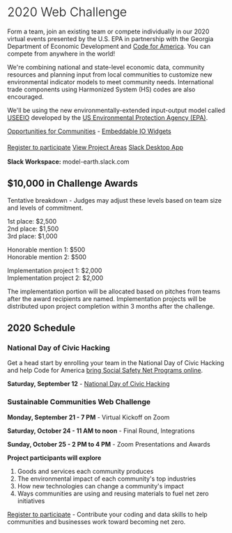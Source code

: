 <!-- MOVED TO Community/Challenge/README.md -->

<h1 style="font-weight:300"><span style="white-space:nowrap">2020 Web Challenge</span></h1>

Form a team, join an existing team or compete individually in our 2020 virtual events presented by the U.S. EPA in partnership with the Georgia Department of Economic Development and <a href="https://www.codeforamerica.org/" target="_parent" style="white-space: nowrap;">Code for America</a>. You can compete from anywhere in the world!   

We're combining national and state-level economic data, community resources and planning input from local communities to customize new environmental indicator models to meet&nbsp;community&nbsp;needs. International trade components using Harmonized System (HS) codes are also encouraged.  

We'll be using the new environmentally-extended input-output model called 
<a href="https://cfpub.epa.gov/si/si_public_record_report.cfm?Lab=NRMRL&dirEntryId=336332" target="_blank">USEEIO</a> developed by the <a href="https://www.epa.gov" target="_parent">US Environmental Protection Agency&nbsp;(EPA)</a>. 

<!--
	We're looking for communities, companies and coders to participate in implementing innovative sustainability apps created in partnership with the <a href="https://www.epa.gov" target="_parent">US Environmental Protection Agency (EPA)</a>. 
-->

<!--
Possible projects include updates to Wazimap Census Reporter which is used in Africa and India.  
-->

[Opportunities for Communities](../../io/communities/) - [Embeddable IO Widgets](../../io/charts/)  

<div style="margin-top:20px">
<a href="registration/" class="btn btn-success">Register to participate</a>
<a href="../" class="btn btn-warning">View Project Areas</a>
<a href="slack://channel?id=C018UHD088P&team=T0199FVNEGK" class="btn btn-danger">Slack Desktop App</a>
</div><!-- CSE 6242
https://app.slack.com/client/T8L2KN1AP/C8L4VC44A/thread/C8L4VC44A-1598213938.153700
-->

<div style="margin-top:16px"></div>
<b>Slack Workspace:</b> model-earth.slack.com <!--- 
<a href="slack://channel?id=C018UHD088P&team=T0199FVNEGK">Open Slack Desktop App</a> / [Open in Browser](https://model-earth.slack.com/)-->  



## $10,000 in Challenge Awards

Tentative breakdown - Judges may adjust these levels based on team size and levels of commitment.  

1st place: $2,500  
2nd place: $1,500  
3rd place: $1,000  

Honorable mention 1: $500  
Honorable mention 2: $500  

Implementation project 1: $2,000  
Implementation project 2: $2,000  

The implementation portion will be allocated based on pitches from teams after the award recipients are named.  Implementation projects will be distributed upon project completion within 3 months after the challenge.  


## 2020 Schedule

### National Day of Civic Hacking

Get a head start by enrolling your team in the National Day of Civic Hacking and help Code for America [bring Social Safety Net Programs&nbsp;online](https://www.codeforamerica.org/features/bringing-social-safety-net-benefits-online/).  

<b>Saturday, September 12</b> - <a href="https://www.codeforamerica.org/events/national-day-of-civic-hacking" target="national">National Day of Civic Hacking</a>   


### Sustainable Communities Web Challenge

<b>Monday, September 21 - 7 PM</b> - Virtual Kickoff on Zoom    

<b>Saturday, October 24 - 11 AM to noon</b> - Final Round, Integrations 

<b>Sunday, October 25 - 2 PM to 4 PM</b> - Zoom Presentations and Awards  

<!--
During the National Day of Civic Hacking on Sept 21, teams will focus on integration with <span style="white-space: nowrap;"><a href="https://discourse.codeforamerica.org/t/index-of-covid-19-projects-in-the-network/715">COVID-19 project frameworks</a>.</span> 
-->

<!--During the Sept 12th Zoom call, we'll present info about the Sustainable Communities Web Challenge. Some teams may opt to start building upon the EPA's industry input-output models and maps at that time.  -->


<b>Project participants will explore</b>
1. Goods and services each community produces    
2. The environmental impact of each community's top industries  
3. How new technologies can change a community's impact  
4. Ways communities are using and reusing materials to fuel net zero initiatives  

<a href="registration/">Register to participate</a> - Contribute your coding and data skills to help communities and businesses work toward becoming net zero.  

<!--
A panel of judges will use Slack video to deliberate while using a Google Form for calculating scores for the Oct 25 awards.<br><br>
-->



<!--
Get an early start by competing in the DataBricks Hackathon

https://databricks.com/blog/2020/04/22/announcing-spark-ai-summit-hackathon-for-social-good.html?utm_source=databricks&utm_medium=home&utm_campaign=undefined&utm_content=undefined&utm_offer=undefined&utm_keyword=undefined&
-->




